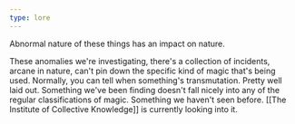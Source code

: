 ```yaml
---
type: lore
---
```



Abnormal nature of these things has an impact on nature.

These anomalies we're investigating, there's a collection of incidents, arcane in nature, can't pin down the specific kind of magic that's being used. Normally, you can tell when something's transmutation. Pretty well laid out. Something we've been finding doesn't fall nicely into any of the regular classifications of magic. Something we haven't seen before. [[The Institute of Collective Knowledge]] is currently looking into it.